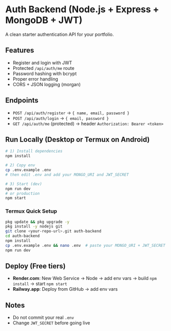 # Auth Backend (Node.js + Express + MongoDB + JWT)

A clean starter authentication API for your portfolio.

## Features
- Register and login with JWT
- Protected `/api/auth/me` route
- Password hashing with bcrypt
- Proper error handling
- CORS + JSON logging (morgan)

## Endpoints
- `POST /api/auth/register` → `{ name, email, password }`
- `POST /api/auth/login` → `{ email, password }`
- `GET /api/auth/me` (protected) → header `Authorization: Bearer <token>`

## Run Locally (Desktop or Termux on Android)
```bash
# 1) Install dependencies
npm install

# 2) Copy env
cp .env.example .env
# then edit .env and add your MONGO_URI and JWT_SECRET

# 3) Start (dev)
npm run dev
# or production
npm start
```

### Termux Quick Setup
```bash
pkg update && pkg upgrade -y
pkg install -y nodejs git
git clone <your-repo-url>.git auth-backend
cd auth-backend
npm install
cp .env.example .env && nano .env  # paste your MONGO_URI + JWT_SECRET
npm run dev
```

## Deploy (Free tiers)
- **Render.com**: New Web Service → Node → add env vars → build `npm install` → start `npm start`
- **Railway.app**: Deploy from GitHub → add env vars

## Notes
- Do not commit your real `.env`
- Change `JWT_SECRET` before going live
